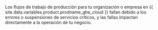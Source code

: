 Los flujos de trabajo de producción para tu organización o empresa en {{ site.data.variables.product.prodname_ghe_cloud }} fallan debido a los errores o suspensiones de servicios críticos, y las fallas impactan directamente a la operación de tu negocio.